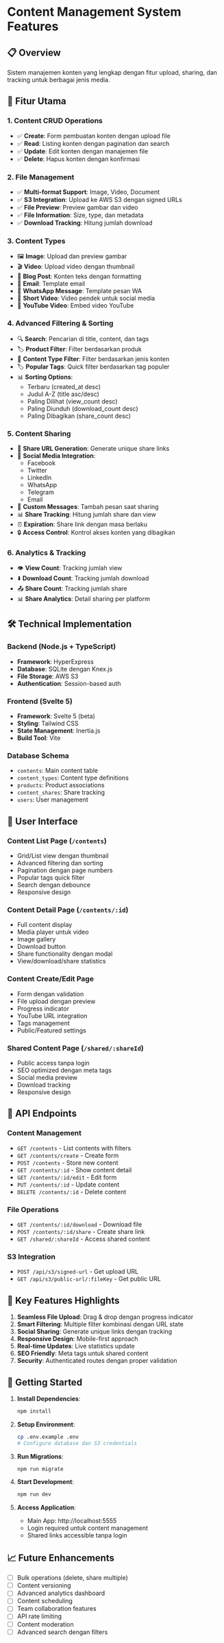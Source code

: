 # Content Management System Features

## 📋 Overview
Sistem manajemen konten yang lengkap dengan fitur upload, sharing, dan tracking untuk berbagai jenis media.

## 🚀 Fitur Utama

### 1. Content CRUD Operations
- ✅ **Create**: Form pembuatan konten dengan upload file
- ✅ **Read**: Listing konten dengan pagination dan search
- ✅ **Update**: Edit konten dengan manajemen file
- ✅ **Delete**: Hapus konten dengan konfirmasi

### 2. File Management
- ✅ **Multi-format Support**: Image, Video, Document
- ✅ **S3 Integration**: Upload ke AWS S3 dengan signed URLs
- ✅ **File Preview**: Preview gambar dan video
- ✅ **File Information**: Size, type, dan metadata
- ✅ **Download Tracking**: Hitung jumlah download

### 3. Content Types
- 🖼️ **Image**: Upload dan preview gambar
- 🎬 **Video**: Upload video dengan thumbnail
- 📝 **Blog Post**: Konten teks dengan formatting
- 📧 **Email**: Template email
- 💬 **WhatsApp Message**: Template pesan WA
- 📱 **Short Video**: Video pendek untuk social media
- 🎥 **YouTube Video**: Embed video YouTube

### 4. Advanced Filtering & Sorting
- 🔍 **Search**: Pencarian di title, content, dan tags
- 🏷️ **Product Filter**: Filter berdasarkan produk
- 📂 **Content Type Filter**: Filter berdasarkan jenis konten
- 🏷️ **Popular Tags**: Quick filter berdasarkan tag populer
- 📊 **Sorting Options**:
  - Terbaru (created_at desc)
  - Judul A-Z (title asc/desc)
  - Paling Dilihat (view_count desc)
  - Paling Diunduh (download_count desc)
  - Paling Dibagikan (share_count desc)

### 5. Content Sharing
- 🔗 **Share URL Generation**: Generate unique share links
- 📱 **Social Media Integration**:
  - Facebook
  - Twitter
  - LinkedIn
  - WhatsApp
  - Telegram
  - Email
- 💬 **Custom Messages**: Tambah pesan saat sharing
- 📊 **Share Tracking**: Hitung jumlah share dan view
- ⏰ **Expiration**: Share link dengan masa berlaku
- 🔒 **Access Control**: Kontrol akses konten yang dibagikan

### 6. Analytics & Tracking
- 👁️ **View Count**: Tracking jumlah view
- ⬇️ **Download Count**: Tracking jumlah download
- 📤 **Share Count**: Tracking jumlah share
- 📊 **Share Analytics**: Detail sharing per platform

## 🛠️ Technical Implementation

### Backend (Node.js + TypeScript)
- **Framework**: HyperExpress
- **Database**: SQLite dengan Knex.js
- **File Storage**: AWS S3
- **Authentication**: Session-based auth

### Frontend (Svelte 5)
- **Framework**: Svelte 5 (beta)
- **Styling**: Tailwind CSS
- **State Management**: Inertia.js
- **Build Tool**: Vite

### Database Schema
- `contents`: Main content table
- `content_types`: Content type definitions
- `products`: Product associations
- `content_shares`: Share tracking
- `users`: User management

## 📱 User Interface

### Content List Page (`/contents`)
- Grid/List view dengan thumbnail
- Advanced filtering dan sorting
- Pagination dengan page numbers
- Popular tags quick filter
- Search dengan debounce
- Responsive design

### Content Detail Page (`/contents/:id`)
- Full content display
- Media player untuk video
- Image gallery
- Download button
- Share functionality dengan modal
- View/download/share statistics

### Content Create/Edit Page
- Form dengan validation
- File upload dengan preview
- Progress indicator
- YouTube URL integration
- Tags management
- Public/Featured settings

### Shared Content Page (`/shared/:shareId`)
- Public access tanpa login
- SEO optimized dengan meta tags
- Social media preview
- Download tracking
- Responsive design

## 🔧 API Endpoints

### Content Management
- `GET /contents` - List contents with filters
- `GET /contents/create` - Create form
- `POST /contents` - Store new content
- `GET /contents/:id` - Show content detail
- `GET /contents/:id/edit` - Edit form
- `PUT /contents/:id` - Update content
- `DELETE /contents/:id` - Delete content

### File Operations
- `GET /contents/:id/download` - Download file
- `POST /contents/:id/share` - Create share link
- `GET /shared/:shareId` - Access shared content

### S3 Integration
- `POST /api/s3/signed-url` - Get upload URL
- `GET /api/s3/public-url/:fileKey` - Get public URL

## 🎯 Key Features Highlights

1. **Seamless File Upload**: Drag & drop dengan progress indicator
2. **Smart Filtering**: Multiple filter kombinasi dengan URL state
3. **Social Sharing**: Generate unique links dengan tracking
4. **Responsive Design**: Mobile-first approach
5. **Real-time Updates**: Live statistics update
6. **SEO Friendly**: Meta tags untuk shared content
7. **Security**: Authenticated routes dengan proper validation

## 🚀 Getting Started

1. **Install Dependencies**:
   ```bash
   npm install
   ```

2. **Setup Environment**:
   ```bash
   cp .env.example .env
   # Configure database dan S3 credentials
   ```

3. **Run Migrations**:
   ```bash
   npm run migrate
   ```

4. **Start Development**:
   ```bash
   npm run dev
   ```

5. **Access Application**:
   - Main App: http://localhost:5555
   - Login required untuk content management
   - Shared links accessible tanpa login

## 📈 Future Enhancements

- [ ] Bulk operations (delete, share multiple)
- [ ] Content versioning
- [ ] Advanced analytics dashboard
- [ ] Content scheduling
- [ ] Team collaboration features
- [ ] API rate limiting
- [ ] Content moderation
- [ ] Advanced search dengan filters